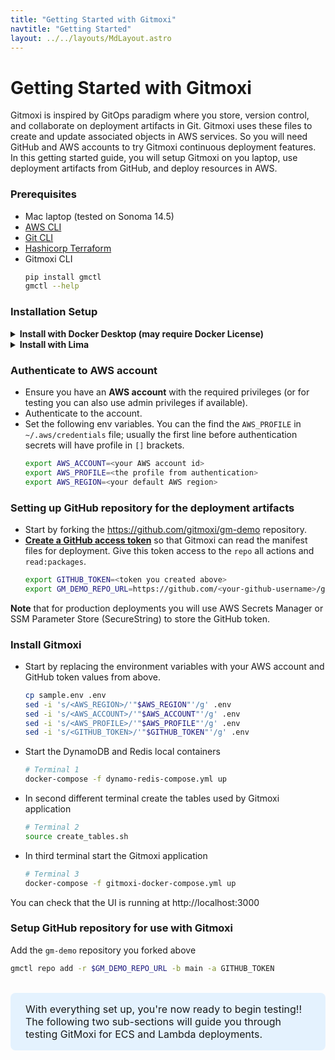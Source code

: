 ```yaml
---
title: "Getting Started with Gitmoxi"
navtitle: "Getting Started"
layout: ../../layouts/MdLayout.astro
---
```


# Getting Started with Gitmoxi
Gitmoxi is inspired by GitOps paradigm where you store, version control, and collaborate on deployment artifacts in Git. Gitmoxi uses these files to create and update associated objects in AWS services. So you will need GitHub and AWS accounts to try Gitmoxi continuous deployment features. In this getting started guide, you will setup Gitmoxi on you laptop, use deployment artifacts from GitHub, and deploy resources in AWS.

### Prerequisites
* Mac laptop (tested on Sonoma 14.5)
* [AWS CLI](https://docs.aws.amazon.com/cli/latest/userguide/getting-started-install.html)
* [Git CLI](https://github.com/git-guides/install-git#install-git-on-mac)
* [Hashicorp Terraform](https://developer.hashicorp.com/terraform/tutorials/aws-get-started/install-cli)
* Gitmoxi CLI
  ```bash
  pip install gmctl
  gmctl --help
  ```

### Installation Setup
<details class="mb-5 pl-3">
<summary class="text-lg"><strong>Install with Docker Desktop (may require Docker License)</strong></summary>

[Install Docker Desktop](https://www.docker.com/products/docker-desktop/)

</details>

<details class="mb-5 pl-3">
<summary class="text-lg"><strong>Install with Lima</strong></summary>

#### Install Lima, Docker CLI, and Docker Compose
* Lima is an open-source container runtime that runs containers in a lightweight Linux VM, offering a seamless, Docker-compatible alternative.
* The Docker CLI and Docker Compose are open-source tools and do not require a license; it is the use of Docker Desktop that requires a paid license.

  ```bash
  brew install lima docker docker-compose
  limactl start template://docker --mount-writable  # Proceed with preset configurations. This takes a few minutes to start.
  docker context create lima-docker --docker "host=unix://$HOME/sock/docker.sock"
  docker context use lima-docker
  rm ~/.docker/config.json
  ```

</details>

### Authenticate to AWS account
* Ensure you have an **AWS account** with the required privileges (or for testing you can also use admin privileges if available).
* Authenticate to the account.
* Set the following env variables. You can the find the `AWS_PROFILE` in `~/.aws/credentials` file; usually the first line before authentication secrets will have profile in `[]` brackets.
  ```bash
  export AWS_ACCOUNT=<your AWS account id>
  export AWS_PROFILE=<the profile from authentication>
  export AWS_REGION=<your default AWS region>
  ```

### Setting up GitHub repository for the deployment artifacts

* Start by forking the https://github.com/gitmoxi/gm-demo repository.
* **[Create a GitHub access token](https://docs.github.com/en/authentication/keeping-your-account-and-data-secure/managing-your-personal-access-tokens)** so that Gitmoxi can read the manifest files for deployment. Give this token access to the `repo` all actions and `read:packages`.
  ```bash
  export GITHUB_TOKEN=<token you created above>
  export GM_DEMO_REPO_URL=https://github.com/<your-github-username>/gm-demo # Make sure to replace the username
  ```
**Note** that for production deployments you will use AWS Secrets Manager or SSM Parameter Store (SecureString) to store the GitHub token.

### Install Gitmoxi

* Start by replacing the environment variables with your AWS account and GitHub token values from above.
  ```bash
  cp sample.env .env
  sed -i 's/<AWS_REGION>/'"$AWS_REGION"'/g' .env
  sed -i 's/<AWS_ACCOUNT>/'"$AWS_ACCOUNT"'/g' .env
  sed -i 's/<AWS_PROFILE>/'"$AWS_PROFILE"'/g' .env
  sed -i 's/<GITHUB_TOKEN>/'"$GITHUB_TOKEN"'/g' .env
  ```
* Start the DynamoDB and Redis local containers

  ```bash
  # Terminal 1
  docker-compose -f dynamo-redis-compose.yml up 
  ```
* In second different terminal create the tables used by Gitmoxi application

  ```bash
  # Terminal 2
  source create_tables.sh
  ```
* In third terminal start the Gitmoxi application
  ```bash  
  # Terminal 3
  docker-compose -f gitmoxi-docker-compose.yml up
  ```
You can check that the UI is running at http://localhost:3000

### Setup GitHub repository for use with Gitmoxi
Add the `gm-demo` repository you forked above

  ```bash
  gmctl repo add -r $GM_DEMO_REPO_URL -b main -a GITHUB_TOKEN
  ```

<br/>
<div class="highlight-box">With everything set up, you're now ready to begin testing!! The following two sub-sections will guide you through testing GitMoxi for ECS and Lambda deployments.</div>

<style>
  .highlight-box { 
    border-radius: 8px;
    background-color: rgba(219,239,255,0.72);
    padding: 1rem 1.5rem;
    font-size: 1rem;
  }
</style>